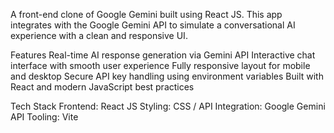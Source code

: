 A front-end clone of Google Gemini built using React JS. This app integrates with the Google Gemini API to simulate a conversational AI experience with a clean and responsive UI.

Features
Real-time AI response generation via Gemini API
Interactive chat interface with smooth user experience
Fully responsive layout for mobile and desktop
Secure API key handling using environment variables
Built with React and modern JavaScript best practices

 
Tech Stack
Frontend: React JS
Styling: CSS / 
API Integration: Google Gemini API 
Tooling: Vite

